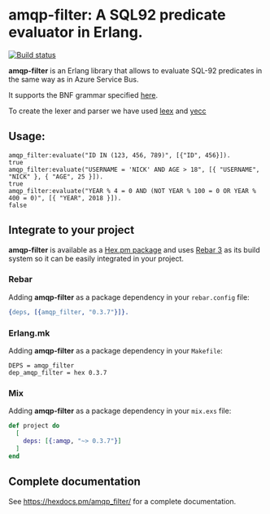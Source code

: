 # amqp-filter: A SQL92 predicate evaluator in Erlang.

[![Build status](https://ci.appveyor.com/api/projects/status/johbwgju5aikqs76?svg=true)](https://ci.appveyor.com/project/pedro.armando/amqp-filter)

**amqp-filter** is an Erlang library that allows to evaluate SQL-92 predicates in the same way as in Azure Service Bus.

It supports the BNF grammar specified [here](https://docs.microsoft.com/en-us/azure/service-bus-messaging/service-bus-messaging-sql-filter).

To create the lexer and parser we have used [leex](http://erlang.org/doc/man/leex.html) and [yecc](http://erlang.org/doc/man/yecc.html)


## Usage:
```
amqp_filter:evaluate("ID IN (123, 456, 789)", [{"ID", 456}]).
true
amqp_filter:evaluate("USERNAME = 'NICK' AND AGE > 18", [{ "USERNAME", "NICK" }, { "AGE", 25 }]).
true
amqp_filter:evaluate("YEAR % 4 = 0 AND (NOT YEAR % 100 = 0 OR YEAR % 400 = 0)", [{ "YEAR", 2018 }]).
false
```

## Integrate to your project

**amqp-filter** is available as a [Hex.pm package](https://hex.pm/packages/amqp_filter) and uses [Rebar 3](http://www.rebar3.org/) as its build system so
it can be easily integrated in your project.

### Rebar

Adding **amqp-filter** as a package dependency in your `rebar.config` file:

```erlang
{deps, [{amqp_filter, "0.3.7"}]}.
```

### Erlang.mk

Adding **amqp-filter** as a package dependency in your `Makefile`:

```make
DEPS = amqp_filter
dep_amqp_filter = hex 0.3.7
```

### Mix

Adding **amqp-filter** as a package dependency in your `mix.exs` file:

```elixir
def project do
  [
    deps: [{:amqp, "~> 0.3.7"}]
  ]
end
```

## Complete documentation

See https://hexdocs.pm/amqp_filter/ for a complete documentation.
